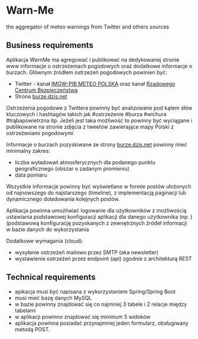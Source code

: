 # Warn-Me
the aggregator of meteo warnings from Twitter and others sources

## Business requirements

Aplikacja WarnMe ma agregować i publikować na dedykowanej stronie www informacje o ostrzeżeniach pogodowych oraz dodatkowe informacje o burzach.
Głównym źródłem ostrzeżeń pogodowych powinien być:
* Twitter - kanał [IMGW-PIB METEO POLSKA](https://twitter.com/IMGWmeteo) oraz kanał [Rządowego Centrum Bezpieczeństwa](https://twitter.com/RCB_RP)
* Strona [burze.dzis.net](https://burze.dzis.net/)

Ostrzeżenia pogodowe z Twittera powinny być analizowane pod kątem słów kluczowych i hashtagów takich jak #ostrzeżenie #burza #wichura #trąbapowietrzna itp.
Jeżeli jest taka możliwość to powinny być wyciągane i publikowane na stronie zdjęcia z tweetów zawierające mapy Polski z ostrzeżeniami pogodowymi

Informacje o burzach pozyskiwane ze strony [burze.dzis.net](https://burze.dzis.net/) powinny mieć minimalny zakres:
* liczba wyładowań atmosferycznych dla podanego punktu geograficznego (obszar o zadanym promieniu)
* data pomiaru

Wszystkie informacje powinny być wyświetlane w formie postów ułożonych od najnowszego do najstarszego (timeline), z implementacją paginacji lub dynamicznego doładowania kolejnych postów.

Aplikacja powinna umożliwiać logowanie dla użytkowników z możliwością ustawiania podstawowej konfiguracji aplikacji dla danego użytkownika (np. ) (podstawową konfigurację  pozyskanych z zewnętrznych źródeł informacji w bazie danych do wykorzystania  

Dodatkowe wymagania (cloud):
- wysyłanie ostrzeżeń mailowo przez SMTP (aka newsletter)
- wystawienie ostrzeżeń przez endpoint (api) zgodnie z architekturą REST 

## Technical requirements
- apikacja musi być napisana z wykorzystaniem Spring/Spring Boot
- musi mieć bazę danych MySQL
- w bazie powinny znajdować się co najmniej 3 tabele i 2 relacje między tabelami
- w aplikacji powinno znajdować się minimum 5 widoków
- aplikacja powinna posiadać przynajmniej jeden formularz, obsługiwany metodą POST.
